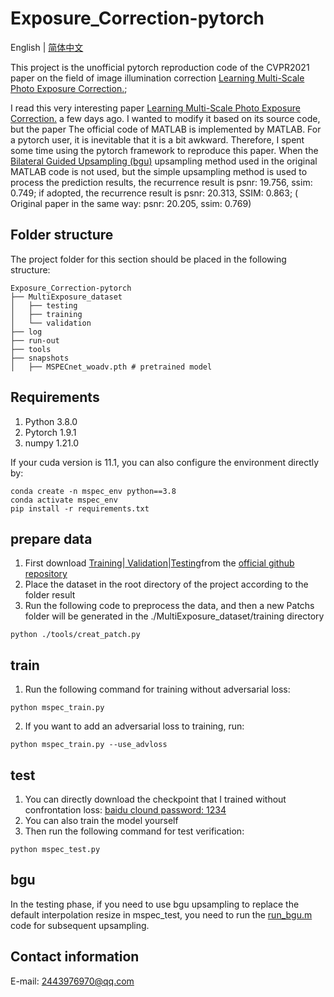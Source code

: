 # Exposure_Correction-pytorch
English | [简体中文](README.md)

This project is the unofficial pytorch reproduction code of the CVPR2021 paper on the field of image illumination correction [Learning Multi-Scale Photo Exposure Correction.](https://arxiv.org/pdf/2003.11596.pdf);
    
I read this very interesting paper [Learning Multi-Scale Photo Exposure Correction.](https://arxiv.org/pdf/2003.11596.pdf) a few days ago. I wanted to modify it based on its source code, but the paper The official code of MATLAB is implemented by MATLAB. For a pytorch user, it is inevitable that it is a bit awkward. Therefore, I spent some time using the pytorch framework to reproduce this paper. When the [Bilateral Guided Upsampling (bgu)](Image_upsample_tools/run_bgu.m) upsampling method used in the original MATLAB code is not used, but the simple upsampling method is used to process the prediction results, the recurrence result is psnr: 19.756, ssim: 0.749; if adopted, the recurrence result is psnr: 20.313, SSIM: 0.863; ( Original paper in the same way: psnr: 20.205, ssim: 0.769)
    

## Folder structure
The project folder for this section should be placed in the following structure:
```
Exposure_Correction-pytorch
├── MultiExposure_dataset
│   ├── testing
│   ├── training
│   └── validation
├── log
├── run-out
├── tools
├── snapshots
│   ├── MSPECnet_woadv.pth # pretrained model
```
## Requirements

1. Python  3.8.0
2. Pytorch 1.9.1
3. numpy   1.21.0

If your cuda version is 11.1, you can also configure the environment directly by:
```
conda create -n mspec_env python==3.8
conda activate mspec_env
pip install -r requirements.txt
```
## prepare data
1. First download [Training](https://ln2.sync.com/dl/141f68cf0/mrt3jtm9-ywbdrvtw-avba76t4-w6fw8fzj)|[ Validation](https://ln2.sync.com/dl/49a6738c0/3m3imxpe-w6eqiczn-vripaqcf-jpswtcfr)|[Testing](https://ln2.sync.com/dl/098a6c5e0/cienw23w-usca2rgh-u5fxiex-q7vydzkp)from the [official github repository](https://github.com/mahmoudnafifi/Exposure_Correction)
2. Place the dataset in the root directory of the project according to the folder result
3. Run the following code to preprocess the data, and then a new Patchs folder will be generated in the ./MultiExposure_dataset/training directory
```
python ./tools/creat_patch.py
```
## train
1. Run the following command for training without adversarial loss:
```
python mspec_train.py
```

2. If you want to add an adversarial loss to training, run:
```
python mspec_train.py --use_advloss
```

## test
1. You can directly download the checkpoint that I trained without confrontation loss: [baidu clound password: 1234](https://pan.baidu.com/s/1GlXrhQfdasCPStcPp5ahyQ)
2. You can also train the model yourself
3. Then run the following command for test verification:
```
python mspec_test.py
```

## bgu
In the testing phase, if you need to use bgu upsampling to replace the default interpolation resize in mspec_test, you need to run the [run_bgu.m](Image_upsample_tools/run_bgu.m) code for subsequent upsampling.

## Contact information
E-mail: 2443976970@qq.com
